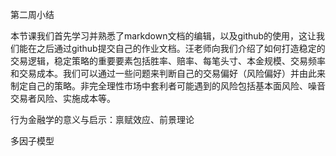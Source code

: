 第二周小结

​	本节课我们首先学习并熟悉了markdown文档的编辑，以及github的使用，这让我们能在之后通过github提交自己的作业文档。汪老师向我们介绍了如何打造稳定的交易逻辑，稳定策略的重要要素包括胜率、赔率、每笔头寸、本金规模、交易频率和交易成本。我们可以通过一些问题来判断自己的交易偏好（风险偏好）并由此来制定自己的策略。非完全理性市场中套利者可能遇到的风险包括基本面风险、噪音交易者风险、实施成本等。

行为金融学的意义与启示：禀赋效应、前景理论

多因子模型